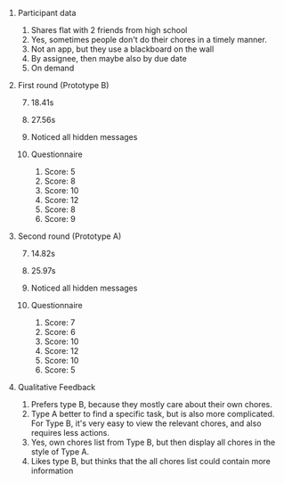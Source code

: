 1. Participant data

    1. Shares flat with 2 friends from high school
    2. Yes, sometimes people don't do their chores in a timely manner.
    3. Not an app, but they use a blackboard on the wall
    4. By assignee, then maybe also by due date
    5. On demand

2. First round (Prototype B)

    7. 18.41s
    8. 27.56s
    
    9. Noticed all hidden messages 

    10. Questionnaire

        1. Score: 5
        2. Score: 8
        3. Score: 10
        4. Score: 12
        5. Score: 8
        6. Score: 9

3. Second round (Prototype A)

    7. 14.82s
    8. 25.97s

    9. Noticed all hidden messages

    10. Questionnaire

        1. Score: 7
        2. Score: 6
        3. Score: 10
        4. Score: 12
        5. Score: 10
        6. Score: 5

4. Qualitative Feedback

    1. Prefers type B, because they mostly care about their own chores. 
    2. Type A better to find a specific task, but is also more complicated. For Type B, it's very easy to view the relevant chores, and also requires less actions.
    3. Yes, own chores list from Type B, but then display all chores in the style of Type A.
    4. Likes type B, but thinks that the all chores list could contain more information